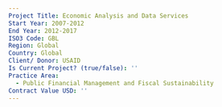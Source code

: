 ```yaml
---
Project Title: Economic Analysis and Data Services
Start Year: 2007-2012
End Year: 2012-2017
ISO3 Code: GBL
Region: Global
Country: Global
Client/ Donor: USAID
Is Current Project? (true/false): ''
Practice Area:
  - Public Financial Management and Fiscal Sustainability
Contract Value USD: ''
---
```

